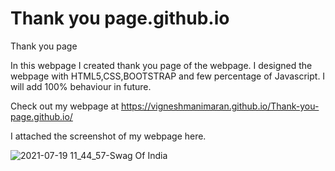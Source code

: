 # Thank you page.github.io
 Thank you page
 
 In this webpage I created thank you page of the webpage. I designed the webpage with HTML5,CSS,BOOTSTRAP and few percentage of Javascript. I will add 100% behaviour in future.

Check out my webpage at https://vigneshmanimaran.github.io/Thank-you-page.github.io/

I attached the screenshot of my webpage here.

![2021-07-19 11_44_57-Swag Of India](https://user-images.githubusercontent.com/76697341/126148692-fdb31fd7-898d-4395-ab1a-33e29195c1b4.png)
